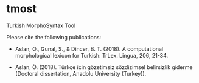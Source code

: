 # tmost
Turkish MorphoSyntax Tool

Please cite the following publications:

* Aslan, O., Gunal, S., & Dincer, B. T. (2018). A computational morphological lexicon for Turkish: TrLex. Lingua, 206, 21-34.

* Aslan, Ö. (2018). Türkçe için gözetimsiz sözdizimsel belirsizlik giderme (Doctoral dissertation, Anadolu University (Turkey)).